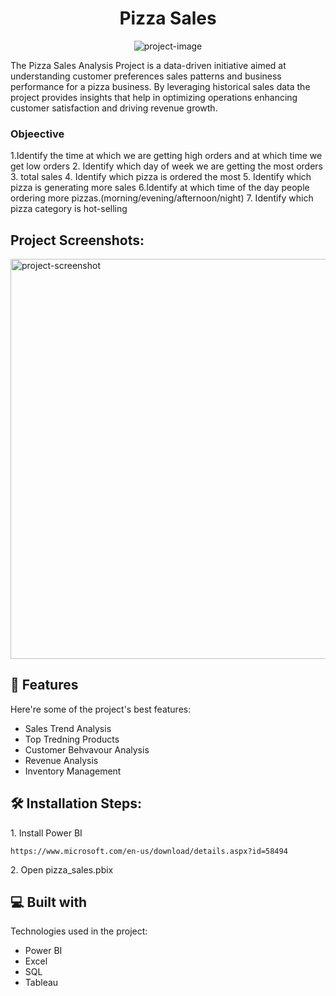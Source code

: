 <h1 align="center" id="title">Pizza Sales</h1>

<p align="center"><img src="https://socialify.git.ci/Asjad0503/pizza_sales/image?forks=1&amp;issues=1&amp;language=1&amp;name=1&amp;owner=1&amp;pattern=Circuit%20Board&amp;pulls=1&amp;stargazers=1&amp;theme=Light" alt="project-image"></p>

<p id="description">The Pizza Sales Analysis Project is a data-driven initiative aimed at understanding customer preferences sales patterns and business performance for a pizza business. By leveraging historical sales data the project provides insights that help in optimizing operations enhancing customer satisfaction and driving revenue growth.</p>

<h3> Objeective </h3>
<p>1.Identify the time at which we are getting high orders and at which time we get low orders
 2. Identify which day of week we are getting the most orders
3. total sales
4. Identify which pizza is ordered the most
5. Identify which pizza is generating more sales
6.Identify at which time of the day people ordering more pizzas.(morning/evening/afternoon/night)
7. Identify which pizza category is hot-selling</p>

<h2>Project Screenshots:</h2>

<img src="https://i.postimg.cc/Vkh4x0wj/Screenshot-2024-11-28-110917.png" alt="project-screenshot" width="960" height="640/">

  
  
<h2>🧐 Features</h2>

Here're some of the project's best features:

*   Sales Trend Analysis
*   Top Tredning Products
*   Customer Behvavour Analysis
*   Revenue Analysis
*   Inventory Management

<h2>🛠️ Installation Steps:</h2>

<p>1. Install Power BI</p>

```
https://www.microsoft.com/en-us/download/details.aspx?id=58494
```

<p>2. Open pizza_sales.pbix</p>

  
  
<h2>💻 Built with</h2>

Technologies used in the project:

*   Power BI
*   Excel
*   SQL
*   Tableau
